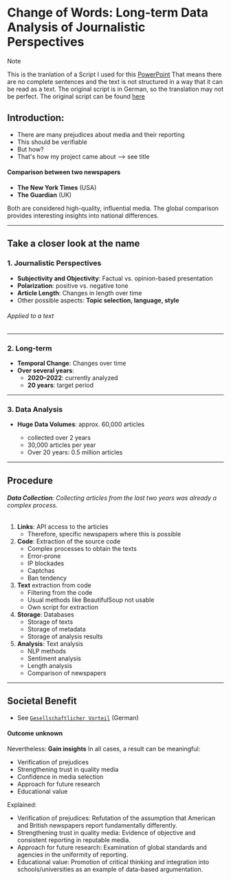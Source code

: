 # **Change of Words: Long-term Data Analysis of Journalistic Perspectives**

> [!NOTE]
> This is the tranlation of a Script I used for this [PowerPoint](./Presentation.pptx)
> That means there are no complete sentences and the text is not structured in a way that it can be read as a text.
> The original script is in German, so the translation may not be perfect.
> The original script can be found [here](./Lehrer_Vorstellung/Script.md)

## Introduction:

- There are many prejudices about media and their reporting
- This should be verifiable
- But how?
- That's how my project came about
  --> see title

#### Comparison between two newspapers

- **The New York Times** (USA)
- **The Guardian** (UK)

Both are considered high-quality, influential media. The global comparison provides interesting insights into national differences.

---

## **Take a closer look at the name**

### 1. Journalistic Perspectives

- **Subjectivity and Objectivity**: Factual vs. opinion-based presentation
- **Polarization**: positive vs. negative tone
- **Article Length**: Changes in length over time
- Other possible aspects: **Topic selection, language, style**

###### Applied to a text

---

### 2. Long-term

- **Temporal Change**: Changes over time
- **Over several years**:
  - **2020–2022**: currently analyzed
  - **20 years**: target period

---

### 3. Data Analysis

- **Huge Data Volumes**: approx. 60,000 articles

  - collected over 2 years
  - 30,000 articles per year
  - Over 20 years: 0.5 million articles

---

## Procedure

###### **Data Collection**: Collecting articles from the last two years was already a complex process.

1. **Links**: API access to the articles
   - Therefore, specific newspapers where this is possible
2. **Code**: Extraction of the source code
   - Complex processes to obtain the texts
   - Error-prone
   - IP blockades
   - Captchas
   - Ban tendency
3. **Text** extraction from code
   - Filtering from the code
   - Usual methods like BeautifulSoup not usable
   - Own script for extraction
4. **Storage**: Databases
   - Storage of texts
   - Storage of metadata
   - Storage of analysis results
5. **Analysis**: Text analysis
   - NLP methods
   - Sentiment analysis
   - Length analysis
   - Comparison of newspapers

---

## **Societal Benefit**

- See [`Gesellschaftlicher Vorteil`](./Gesellschaftlicher_Vorteil.md) (German)

#### Outcome unknown

Nevertheless: **Gain insights**
In all cases, a result can be meaningful:

- Verification of prejudices
- Strengthening trust in quality media
- Confidence in media selection
- Approach for future research
- Educational value

Explained:

- Verification of prejudices: Refutation of the assumption that American and British newspapers report fundamentally differently.
- Strengthening trust in quality media: Evidence of objective and consistent reporting in reputable media.
- Approach for future research: Examination of global standards and agencies in the uniformity of reporting.
- Educational value: Promotion of critical thinking and integration into schools/universities as an example of data-based argumentation.
